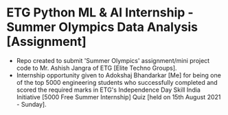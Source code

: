 # ETG Python ML & AI Internship  - Summer Olympics Data Analysis [Assignment]
* Repo created to submit 'Summer Olympics' assignment/mini project code to Mr. Ashish Jangra of ETG [Elite Techno Groups].<br />
* Internship opportunity given to Adokshaj Bhandarkar [Me] for being one of the top 5000 engineering students who successfully completed and scored the required marks in ETG's Independence Day Skill India Initiative [5000 Free Summer Internship] Quiz [held on 15th August 2021 - Sunday].
